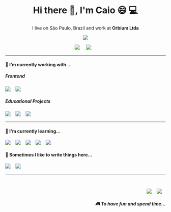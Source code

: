<h1 align='center'> Hi there 👋, I'm Caio 😄 💻 </h1>

<p align='center'>
  I live on São Paulo, Brazil and work at <b>Orbium Ltda</b> 
</p>



<p align='center'>
  <a href="#"><img src="https://visitor-badge.glitch.me/badge?page_id=CaioRagazzi.CaioRagazzi"></a>
</p>




<p align='center'>
  <a href="https://www.linkedin.com/in/caioragazzi/"><img src="https://img.shields.io/badge/linkedin-%230077B5.svg?&style=for-the-badge&logo=linkedin&logoColor=white" /></a>&nbsp;&nbsp;&nbsp;&nbsp;
  <a href="mailto:ca.ragazzi@gmail.com?subject=Olá%20Caio"><img src="https://img.shields.io/badge/gmail-%23D14836.svg?&style=for-the-badge&logo=gmail&logoColor=white" /></a>&nbsp;&nbsp;&nbsp;&nbsp;

</p>


<hr>

<p align='center'>

<h4 id="headers" > 🔭 I’m currently working with ...</h4>

<div id="row1">

<div class="column-left">

  <p align='center'>
    <h5> Frontend</h5>
    <img src="https://img.shields.io/badge/Angular5%20-%23e34f26.svg?&style=for-the-badge&logo=angular&logoColor=white" />&nbsp;&nbsp;&nbsp;
    <img src="https://img.shields.io/badge/.Net%20Core%20-%231572B6.svg?&style=for-the-badge&logo=.net&logoColor=white" />&nbsp;&nbsp;&nbsp;
  </p>

</div>

<div class="column-right">

  <p align='center'>
    <h5>Educational Projects</h5>
    <img src="https://img.shields.io/badge/scratch%20-%234d97ff.svg?&style=for-the-badge&logo=scratch&logoColor=white" />&nbsp;&nbsp;&nbsp;
    <img src="https://img.shields.io/badge/inkscape%20-%23000000.svg?&style=for-the-badge&logo=inkscape&logoColor=white" />&nbsp;&nbsp;&nbsp;
    <img src="https://img.shields.io/badge/arduino%20-%2300979d.svg?&style=for-the-badge&logo=arduino&logoColor=white" />&nbsp;&nbsp;&nbsp;
  </p>
</div>

</div>

<hr>

<div id="row2">

<div class="column-left">
  <p align='center'>
    <h4>🌱 I'm currently learning...</h4>
    <img src="https://img.shields.io/badge/react%20-%2361DAFB.svg?&style=for-the-badge&logo=react&logoColor=white" />&nbsp;&nbsp;&nbsp;
    <img src="https://img.shields.io/badge/node.js%20-%23339933.svg?&style=for-the-badge&logo=node.js&logoColor=white" />&nbsp;&nbsp;&nbsp;
    <img src="https://img.shields.io/badge/sass%20-%23cc6699.svg?&style=for-the-badge&logo=sass&logoColor=white" />&nbsp;&nbsp;&nbsp;
    <img src="https://img.shields.io/badge/styledcomponents%20-%23db7093.svg?&style=for-the-badge&logo=styled-components&logoColor=white" />&nbsp;&nbsp;&nbsp;
    <img src="https://img.shields.io/badge/jest%20-%23c21325.svg?&style=for-the-badge&logo=jest&logoColor=white" />&nbsp;&nbsp;&nbsp;
  </p>
</div>


<div align="left" >

  <p align='right'>
    <h4>💬 Sometimes I like to write things here...</h4>
    <a href="https://dev.to/stefanyvasc"><img src="https://img.shields.io/badge/DEV.TO-%230A0A0A.svg?&style=for-the-badge&logo=dev-dot-to&logoColor=white" /></a>&nbsp;&nbsp;&nbsp;
    <a href="https://medium.com/@stefany.vasc.sa"><img src="https://img.shields.io/badge/medium-%2312100E.svg?&style=for-the-badge&logo=medium&logoColor=white" /></a>&nbsp;&nbsp;&nbsp;
  </p>
  
</div>

<hr>




</div>

<br>
<p align="right">
    <a href="https://open.spotify.com/playlist/2w8GYqYdH6ve3g0nGcJcgE?si=7bCl8yynR2Saz4VPR6mDXQ"><img src="https://img.shields.io/badge/spotify-%231ED760.svg?&style=for-the-badge&logo=spotify&logoColor=white" /></a>&nbsp;&nbsp;&nbsp;
    <a href="steamcommunity.com/id/SteVasc/"><img src="https://img.shields.io/badge/Steam-%23000000.svg?&style=for-the-badge&logo=steam&logoColor=white" /></a>&nbsp;&nbsp;&nbsp;
  <h5 align="right">🎮 To have fun and spend time...</h5>
</p>
